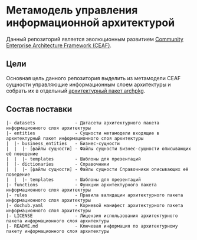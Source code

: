 # Метамодель управления информационной архитектурой

Данный репозиторий является эволюционным развитием [Community Enterprise Architecture Framework (CEAF)](https://github.com/rpiontik/ceaf-core-original/blob/master/README.md).

## Цели

Основная цель данного репозитория выделить из метамодели CEAF сущности управляющие информационным слоем архитектуры и собрать их в отдельный [архитектурный пакет archpkg](https://www.npmjs.com/package/archpkg).

## Состав поставки

```
|- datasets               - Датасеты архитектурного пакета информационного слоя архитектуры
|- entities               - Сущности метамодели входящие в архитектурный пакет информационного слоя архитектуры
|  |- business_entities   - Бизнес-сущности
|  |  |- [файлы сущности] - Файлы сущности Бизнес-сущности описывающих её поведение
|  |  |- templates        - Шаблоны для презентаций
|  |- dictionaries        - Справочники
|  |  |- [файлы сущности] - Файлы сущности Справочники описывающих её поведение
|  |  |- templates        - Шаблоны для презентаций
|- functions              - Функции архитектурного пакета информационного слоя архитектуры
|- rules                  - Правила валидации архитектурного пакета информационного слоя архитектуры
|- dochub.yaml            - Корневой манифест архитектурного пакета информационного слоя архитектуры
|- LICENSE                - Лицензия использования архитектурного пакета информационного слоя архитектуры
|- README.md              - Ключевая информация по архитектурному пакету информационного слоя архитектуры
```

